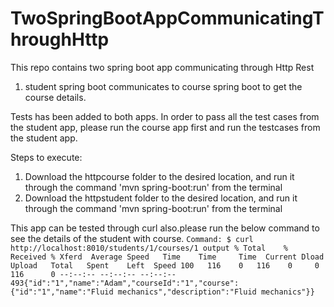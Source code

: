 # TwoSpringBootAppCommunicatingThroughHttp

This repo contains two spring boot app communicating through Http Rest
 1) student spring boot communicates to course spring boot to get the course details.
 
 Tests has been added to both apps. In order to pass all the test cases from the student app, please run the course app first and 
 run the testcases from the student app.
 
 Steps to execute:
 1) Download the httpcourse folder to the desired location, and run it through the command 'mvn spring-boot:run' from the terminal
 2) Download the httpstudent folder to the desired location, and run it through the command 'mvn spring-boot:run' from the terminal
 
 This app can be tested through curl also.please run the below command to see the details of the student with course.
 `Command: $ curl http://localhost:8010/students/1/courses/1
 output % Total    % Received % Xferd  Average Speed   Time    Time     Time  Current
                                 Dload  Upload   Total   Spent    Left  Speed
100   116    0   116    0     0    116      0 --:--:-- --:--:-- --:--:--   493{"id":"1","name":"Adam","courseId":"1","course":{"id":"1","name":"Fluid mechanics","description":"Fluid mechanics"}}`

 
